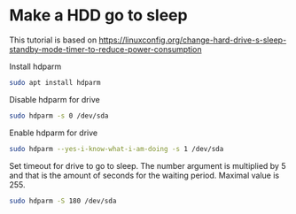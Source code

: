 # Make a HDD go to sleep

This tutorial is based on https://linuxconfig.org/change-hard-drive-s-sleep-standby-mode-timer-to-reduce-power-consumption

Install hdparm

```bash
sudo apt install hdparm
```

Disable hdparm for drive

```bash
sudo hdparm -s 0 /dev/sda
```

Enable hdparm for drive

```bash
sudo hdparm --yes-i-know-what-i-am-doing -s 1 /dev/sda
```

Set timeout for drive to go to sleep. The number argument is multiplied by 5 and that is the amount of seconds for the waiting period. Maximal value is 255.

```bash
sudo hdparm -S 180 /dev/sda
```
